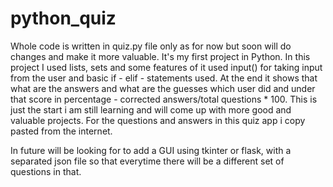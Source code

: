 # python_quiz
Whole code is written in quiz.py file only as for now but soon will do changes and make it more valuable.
It's my first project in Python.
In this project I used lists, sets and some features of it used input() for taking input from the user and basic if - elif - statements used.
At the end it shows that what are the answers and what are the guesses which user did and under that score in percentage - corrected answers/total questions * 100.
This is just the start i am still learning and will come up with more good and valuable projects.
For the questions and answers in this quiz app i copy pasted from the internet.

In future will be looking for to add a GUI using tkinter or flask, with a separated json file so that everytime there will be a different set of questions in that.
